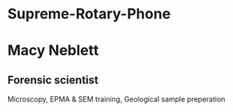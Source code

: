 # Supreme-Rotary-Phone
# Macy Neblett
## Forensic scientist
Microscopy, EPMA & SEM training, Geological sample preperation
